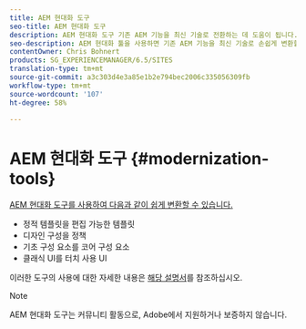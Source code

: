 ```yaml
---
title: AEM 현대화 도구
seo-title: AEM 현대화 도구
description: AEM 현대화 도구 기존 AEM 기능을 최신 기술로 전환하는 데 도움이 됩니다.
seo-description: AEM 현대화 툴을 사용하면 기존 AEM 기능을 최신 기술로 손쉽게 변환할 수 있습니다
contentOwner: Chris Bohnert
products: SG_EXPERIENCEMANAGER/6.5/SITES
translation-type: tm+mt
source-git-commit: a3c303d4e3a85e1b2e794bec2006c335056309fb
workflow-type: tm+mt
source-wordcount: '107'
ht-degree: 58%

---
```



# AEM 현대화 도구 {#modernization-tools}

[AEM 현대화 도구를 사용하여 다음과 같이 쉽게 변환할 수 있습니다.](http://opensource.adobe.com/aem-modernize-tools/)

* [](page-templates-static.md)정적 템플릿을 편집 가능한 템플릿[](page-templates-editable.md)
* [](page-templates-static.md)디자인 구성을 정책[](page-templates-editable.md)
* [](/help/sites-authoring/default-components-foundation.md)기초 구성 요소를 코어 구성 요소[](https://docs.adobe.com/content/help/ko-KR/experience-manager-core-components/using/introduction.html)
* [](website.md)클래식 UI를 터치 사용 UI[](touch-ui-concepts.md)

이러한 도구의 사용에 대한 자세한 내용은 [해당 설명서](http://opensource.adobe.com/aem-modernize-tools/)를 참조하십시오.

>[!NOTE]
>
>AEM 현대화 도구는 커뮤니티 활동으로, Adobe에서 지원하거나 보증하지 않습니다.